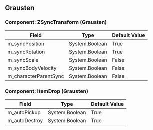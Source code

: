## Grausten

### Component: ZSyncTransform (Grausten)

|Field|Type|Default Value|
|---|---|---|
|m_syncPosition|System.Boolean|True|
|m_syncRotation|System.Boolean|True|
|m_syncScale|System.Boolean|False|
|m_syncBodyVelocity|System.Boolean|False|
|m_characterParentSync|System.Boolean|False|

### Component: ItemDrop (Grausten)

|Field|Type|Default Value|
|---|---|---|
|m_autoPickup|System.Boolean|True|
|m_autoDestroy|System.Boolean|True|

